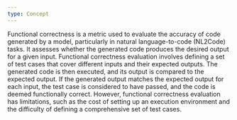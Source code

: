 ```yaml
---
type: Concept
---
```


Functional correctness is a metric used to evaluate the accuracy of code generated by a model, particularly in natural language-to-code (NL2Code) tasks. It assesses whether the generated code produces the desired output for a given input. Functional correctness evaluation involves defining a set of test cases that cover different inputs and their expected outputs. The generated code is then executed, and its output is compared to the expected output. If the generated output matches the expected output for each input, the test case is considered to have passed, and the code is deemed functionally correct. However, functional correctness evaluation has limitations, such as the cost of setting up an execution environment and the difficulty of defining a comprehensive set of test cases.